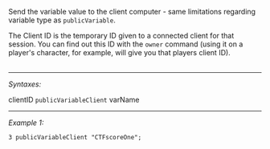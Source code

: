 Send the variable value to the client computer - same limitations regarding variable type as `publicVariable`.

The Client ID is the temporary ID given to a connected client for that session. You can find out this ID with the `owner` command (using it on a player's character, for example, will give you that players client ID).<br><br>


---
*Syntaxes:*

clientID `publicVariableClient` varName

---
*Example 1:*

```sqf
3 publicVariableClient "CTFscoreOne";
```